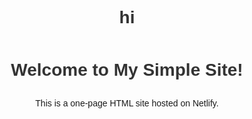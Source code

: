 # hi
<!DOCTYPE html>
<html lang="en">
<head>
    <meta charset="UTF-8">
    <meta name="viewport" content="width=device-width, initial-scale=1.0">
    <title>My Simple Site</title>
    <style>
        body {
            font-family: Arial, sans-serif;
            line-height: 1.6;
            padding: 20px;
            text-align: center;
        }
        h1 {
            color: #333;
        }
    </style>
</head>
<body>
    <h1>Welcome to My Simple Site!</h1>
    <p>This is a one-page HTML site hosted on Netlify.</p>
</body>
</html>
